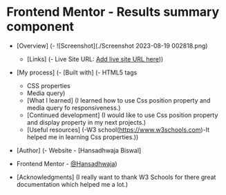 # Frontend Mentor - Results summary component

- [Overview]
  (- ![Screenshot](./Screenshot 2023-08-19 002818.png)
  - [Links]
   (- Live Site URL: [Add live site URL here](https://qr-code-silk-omega.vercel.app)))

- [My process]
  (- [Built with]
   (- HTML5 tags
   - CSS  properties
   - Media query)
  - [What I learned]
  (I learned how to use Css position property and media query fo responsiveness.)
  - [Continued development]
  (I would like to use Css position property and display property in my next projects.)
  - [Useful resources]
   (-W3 school(https://www.w3schools.com)-It helped me in learning Css properties.))
- [Author]
(- Website - [Hansadhwaja Biswal]
- Frontend Mentor - [@Hansadhwaja](https://www.frontendmentor.io/profile/Hansadhwaja))
- [Acknowledgments]
(I really want to thank W3 Schools for there great documentation which helped me a lot.)

